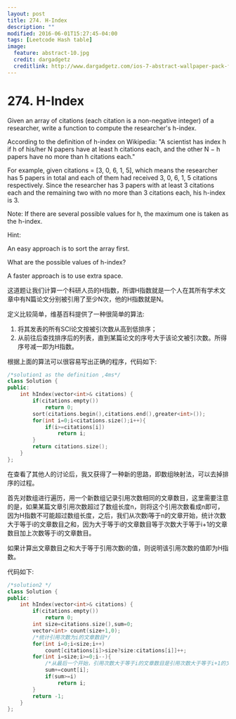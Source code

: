```yaml
---
layout: post
title: 274. H-Index
description: ""
modified: 2016-06-01T15:27:45-04:00
tags: [Leetcode Hash table]
image:
  feature: abstract-10.jpg
  credit: dargadgetz
  creditlink: http://www.dargadgetz.com/ios-7-abstract-wallpaper-pack-for-iphone-5-and-ipod-touch-retina/
---
```

# 274. H-Index
Given an array of citations (each citation is a non-negative integer) of a researcher, write a function to compute the researcher's h-index.

According to the definition of h-index on Wikipedia: "A scientist has index h if h of his/her N papers have at least h citations each, and the other N − h papers have no more than h citations each."

For example, given citations = [3, 0, 6, 1, 5], which means the researcher has 5 papers in total and each of them had received 3, 0, 6, 1, 5 citations respectively. Since the researcher has 3 papers with at least 3 citations each and the remaining two with no more than 3 citations each, his h-index is 3.

Note: If there are several possible values for h, the maximum one is taken as the h-index.

Hint:

An easy approach is to sort the array first.

What are the possible values of h-index?

A faster approach is to use extra space.

这道题让我们计算一个科研人员的H指数，所谓H指数就是一个人在其所有学术文章中有N篇论文分别被引用了至少N次，他的H指数就是N。

定义比较简单，维基百科提供了一种很简单的算法:
1. 将其发表的所有SCI论文按被引次数从高到低排序；
2. 从前往后查找排序后的列表，直到某篇论文的序号大于该论文被引次数。所得序号减一即为H指数。

根据上面的算法可以很容易写出正确的程序，代码如下:

```c++
/*solution1 as the definition ,4ms*/
class Solution {
public:
    int hIndex(vector<int>& citations) {
        if(citations.empty())
            return 0;
        sort(citations.begin(),citations.end(),greater<int>());
        for(int i=0;i<citations.size();i++){
            if(i>=citations[i])
                return i;
        }
        return citations.size();
    }
};
```

在查看了其他人的讨论后，我又获得了一种新的思路，即数组映射法，可以去掉排序的过程。

首先对数组进行遍历，用一个新数组记录引用次数相同的文章数目，这里需要注意的是，如果某篇文章引用次数超过了数组长度n，则将这个引用次数看成n即可，因为H指数不可能超过数组长度，之后，我们从次数i等于n的文章开始，统计次数大于等于i的文章数目之和，因为大于等于i的文章数目等于次数大于等于i+1的文章数目加上次数等于i的文章数目。

如果计算出文章数目之和大于等于引用次数i的值，则说明该引用次数的值即为H指数。

代码如下:

```c++
/*solution2 */
class Solution {
public:
    int hIndex(vector<int>& citations) {
        if(citations.empty())
            return 0;
        int size=citations.size(),sum=0;
        vector<int> count(size+1,0);
        /*统计引用次数为i的文章数目*/
        for(int i=0;i<size;i++)
            count[citations[i]>size?size:citations[i]]++;
        for(int i=size;i>=0;i--){
            /*从最后一个开始，引用次数大于等于i的文章数目是引用次数大于等于i+1的文章数加上引用次数等于i的文章数目*/
			sum+=count[i];
            if(sum>=i)
                return i;
        }
        return -1;
    }
};
```

